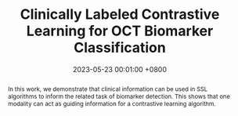 ---
title:          "Clinically Labeled Contrastive Learning for OCT Biomarker Classification"
date:           2023-05-23 00:01:00 +0800
selected:       true
pub:            "IEEE Journal of Bio Health Informatics"
pub_date:       "2023"
abstract: >-
  In this work, we demonstrate that clinical information can be used in SSL algorithms to inform the related task of biomarker detection. This shows that one modality can act as guiding information for a contrastive learning algorithm.
cover:          /assets/images/covers/2023_jbhi.png
authors:
- Kiran Kokilepersaud
- Stephanie Trejo Corona
- Mohit Prabhushankar
- Ghassan AlRegib
- Charles Wykoff
links:
  Paper: https://arxiv.org/abs/2305.15154
  Code: https://github.com/olivesgatech/SupCon_OCT_Clinical
---